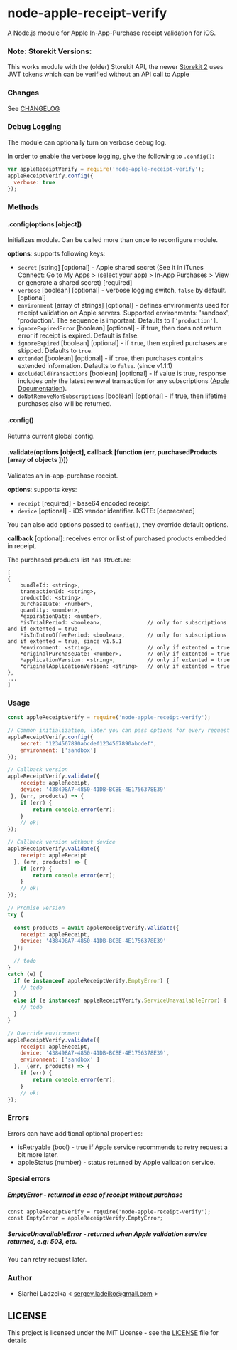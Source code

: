 # node-apple-receipt-verify

A Node.js module for Apple In-App-Purchase receipt validation for iOS.
### Note: Storekit Versions:
This works module with the (older) Storekit API, the newer [Storekit 2](https://developer.apple.com/storekit/) uses JWT tokens which can be verified without an API call to Apple


### Changes

See [CHANGELOG](CHANGELOG.md)

### Debug Logging

The module can optionally turn on verbose debug log.

In order to enable the verbose logging, give the following to `.config()`:

```javascript
var appleReceiptVerify = require('node-apple-receipt-verify');
appleReceiptVerify.config({
  verbose: true
});
```

### Methods

#### .config(options [object])

Initializes module. Can be called more than once to reconfigure module.

**options**: supports following keys:
- `secret` \[string\] \[optional\] - Apple shared secret (See it in iTunes Connect: Go to My Apps > (select your app) > In-App Purchases > View or generate a shared secret) [required]
- `verbose` \[boolean\] \[optional\] - verbose logging switch, `false` by default. [optional]
- `environment` \[array of strings\] \[optional\] - defines environments used for receipt validation on Apple servers. Supported environments: 'sandbox', 'production'. The sequence is important. Defaults to `['production']`.
- `ignoreExpiredError` \[boolean\] \[optional\] - if true, then does not return error if receipt is expired. Default is false.
- `ignoreExpired` \[boolean\] \[optional\] - if `true`, then expired purchases are skipped. Defaults to `true`.
- `extended` \[boolean\] \[optional\] - if `true`, then purchases contains extended information. Defaults to `false`. (since v1.1.1)
- `excludeOldTransactions` \[boolean\] \[optional\] -  If value is true, response includes only the latest renewal transaction for any subscriptions ([Apple Documentation](https://developer.apple.com/library/archive/releasenotes/General/ValidateAppStoreReceipt/Chapters/ValidateRemotely.html#//apple_ref/doc/uid/TP40010573-CH104-SW3)).
- `doNotRemoveNonSubscriptions` \[boolean\] \[optional\] -  If true, then lifetime purchases also will be returned.

#### .config()

Returns current global config.

#### .validate(options [object], callback [function (err, purchasedProducts [array of objects ])])

Validates an in-app-purchase receipt.

**options**: supports keys:
- `receipt` \[required\] - base64 encoded receipt.
- `device` \[optional\] - iOS vendor identifier. NOTE: [deprecated]

You can also add options passed to ```config()```, they override default options.

**callback** \[optional\]:  receives error or list of purchased products embedded in receipt.

The purchased products list has structure:

```
[
{
    bundleId: <string>,
    transactionId: <string>,
    productId: <string>,
    purchaseDate: <number>,
    quantity: <number>,
    *expirationDate: <number>,
    *isTrialPeriod: <boolean>,              // only for subscriptions and if extented = true
    *isInIntroOfferPeriod: <boolean>,       // only for subscriptions and if extented = true, since v1.5.1
    *environment: <string>,                 // only if extented = true
    *originalPurchaseDate: <number>,        // only if extented = true
    *applicationVersion: <string>,          // only if extented = true
    *originalApplicationVersion: <string>   // only if extented = true
},
...
]
```

### Usage

```javascript
const appleReceiptVerify = require('node-apple-receipt-verify');

// Common initialization, later you can pass options for every request in options
appleReceiptVerify.config({
    secret: "1234567890abcdef1234567890abcdef",
    environment: ['sandbox']
});

// Callback version
appleReceiptVerify.validate({
    receipt: appleReceipt,
    device: '438498A7-4850-41DB-BCBE-4E1756378E39'
 }, (err, products) => {
    if (err) {
        return console.error(err);
    }
    // ok!
});

// Callback version without device
appleReceiptVerify.validate({
    receipt: appleReceipt
  }, (err, products) => {
    if (err) {
        return console.error(err);
    }
    // ok!
});

// Promise version
try {
  
  const products = await appleReceiptVerify.validate({
    receipt: appleReceipt,
    device: '438498A7-4850-41DB-BCBE-4E1756378E39'
  });
  
  // todo
}
catch (e) {
  if (e instanceof appleReceiptVerify.EmptyError) {
    // todo
  }
  else if (e instanceof appleReceiptVerify.ServiceUnavailableError) {
    // todo 
  }
}

// Override environment
appleReceiptVerify.validate({
    receipt: appleReceipt,
    device: '438498A7-4850-41DB-BCBE-4E1756378E39',
    environment: ['sandbox' ]
  },  (err, products) => {
    if (err) {
        return console.error(err);
    }
    // ok!
});

```

### Errors

Errors can have additional optional properties:

* isRetryable (bool) - true if Apple service recommends to retry request a bit more later.
* appleStatus (number) - status returned by Apple validation service.

#### Special errors

##### EmptyError - returned in case of receipt without purchase

```
const appleReceiptVerify = require('node-apple-receipt-verify');
const EmptyError = appleReceiptVerify.EmptyError;
```

##### ServiceUnavailableError - returned when Apple validation service returned, e.g: 503, etc.

You can retry request later.

### Author
* Siarhei Ladzeika < <sergey.ladeiko@gmail.com> >

## LICENSE
This project is licensed under the MIT License - see the [LICENSE](LICENSE) file for details
